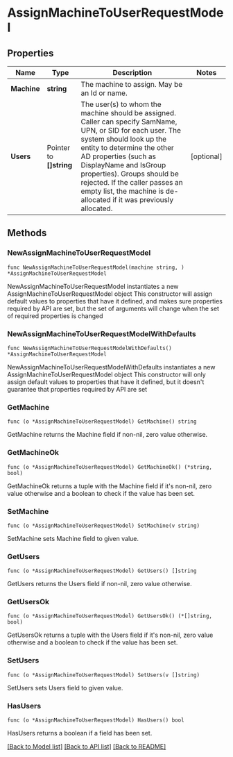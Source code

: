 # AssignMachineToUserRequestModel

## Properties

Name | Type | Description | Notes
------------ | ------------- | ------------- | -------------
**Machine** | **string** | The machine to assign. May be an Id or name. | 
**Users** | Pointer to **[]string** | The user(s) to whom the machine should be assigned. Caller can specify SamName, UPN, or SID for each user. The system should look up the entity to determine the other AD properties (such as DisplayName and IsGroup properties). Groups should be rejected. If the caller passes an empty list, the machine is de-allocated if it was previously allocated. | [optional] 

## Methods

### NewAssignMachineToUserRequestModel

`func NewAssignMachineToUserRequestModel(machine string, ) *AssignMachineToUserRequestModel`

NewAssignMachineToUserRequestModel instantiates a new AssignMachineToUserRequestModel object
This constructor will assign default values to properties that have it defined,
and makes sure properties required by API are set, but the set of arguments
will change when the set of required properties is changed

### NewAssignMachineToUserRequestModelWithDefaults

`func NewAssignMachineToUserRequestModelWithDefaults() *AssignMachineToUserRequestModel`

NewAssignMachineToUserRequestModelWithDefaults instantiates a new AssignMachineToUserRequestModel object
This constructor will only assign default values to properties that have it defined,
but it doesn't guarantee that properties required by API are set

### GetMachine

`func (o *AssignMachineToUserRequestModel) GetMachine() string`

GetMachine returns the Machine field if non-nil, zero value otherwise.

### GetMachineOk

`func (o *AssignMachineToUserRequestModel) GetMachineOk() (*string, bool)`

GetMachineOk returns a tuple with the Machine field if it's non-nil, zero value otherwise
and a boolean to check if the value has been set.

### SetMachine

`func (o *AssignMachineToUserRequestModel) SetMachine(v string)`

SetMachine sets Machine field to given value.


### GetUsers

`func (o *AssignMachineToUserRequestModel) GetUsers() []string`

GetUsers returns the Users field if non-nil, zero value otherwise.

### GetUsersOk

`func (o *AssignMachineToUserRequestModel) GetUsersOk() (*[]string, bool)`

GetUsersOk returns a tuple with the Users field if it's non-nil, zero value otherwise
and a boolean to check if the value has been set.

### SetUsers

`func (o *AssignMachineToUserRequestModel) SetUsers(v []string)`

SetUsers sets Users field to given value.

### HasUsers

`func (o *AssignMachineToUserRequestModel) HasUsers() bool`

HasUsers returns a boolean if a field has been set.


[[Back to Model list]](../README.md#documentation-for-models) [[Back to API list]](../README.md#documentation-for-api-endpoints) [[Back to README]](../README.md)


